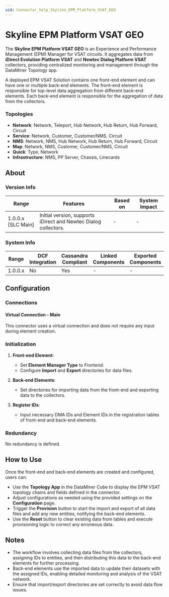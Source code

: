 ```yaml
---
uid: Connector_help_Skyline_EPM_Platform_VSAT_GEO
---
```


# Skyline EPM Platform VSAT GEO

The **Skyline EPM Platform VSAT GEO** is an Experience and Performance Management (EPM) Manager for VSAT circuits. 
It aggregates data from **iDirect Evolution Platform VSAT** and **Newtec Dialog Platform VSAT** collectors, providing 
centralized monitoring and management through the DataMiner Topology app.

A deployed EPM VSAT Solution contains one front-end element and can have one or multiple back-end elements. 
The front-end element is responsible for top-level data aggregation from different back-end elements. Each back-end 
element is responsible for the aggregation of data from the collectors.

### Topologies

- **Network**: Network, Teleport, Hub Network, Hub Return, Hub Forward, Circuit
- **Service**: Network, Customer, Customer/NMS, Circuit
- **NMS**: Network, NMS, Hub Network, Hub Return, Hub Forward, Circuit
- **Map**: Network, NMS, Customer, Customer/NMS, Circuit
- **Quick**: Type, Network
- **Infrastructure**: NMS, PP Server, Chassis, Linecards

## About

### Version Info

| Range              | Features | Based on | System Impact |
|--------------------|----------|----------|---------------|
| 1.0.0.x [SLC Main] | Initial version, supports iDirect and Newtec Dialog collectors. | - | - |

### System Info

| Range   | DCF Integration | Cassandra Compliant | Linked Components | Exported Components |
|---------|-----------------|---------------------|-------------------|---------------------|
| 1.0.0.x | No              | Yes                 | -                 | -                   |

## Configuration

### Connections

#### Virtual Connection - Main

This connector uses a virtual connection and does not require any input during element creation.

### Initialization

1. **Front-end Element**:
   - Set **Element Manager Type** to *Frontend*.
   - Configure **Import** and **Export** directories for data files.

2. **Back-end Elements**:
   - Set directories for importing data from the front-end and exporting data to the collectors.

3. **Register IDs**:
   - Input necessary DMA IDs and Element IDs in the registration tables of front-end and back-end elements.

### Redundancy

No redundancy is defined.

## How to Use

Once the front-end and back-end elements are created and configured, users can:

- Use the **Topology App** in the DataMiner Cube to display the EPM VSAT topology chains and fields defined in the connector.
- Adjust configurations as needed using the provided settings on the **Configuration** page.
- Trigger the **Provision** button to start the import and export of all data files and add any new entities, notifying the back-end elements.
- Use the **Reset** button to clear existing data from tables and execute provisioning logic to correct any erroneous data.

## Notes

- The workflow involves collecting data files from the collectors, assigning IDs to entities, and then distributing this data 
to the back-end elements for further processing.
- Back-end elements use the imported data to update their datasets with the assigned IDs, enabling detailed monitoring 
and analysis of the VSAT network.
- Ensure that import/export directories are set correctly to avoid data flow issues.
